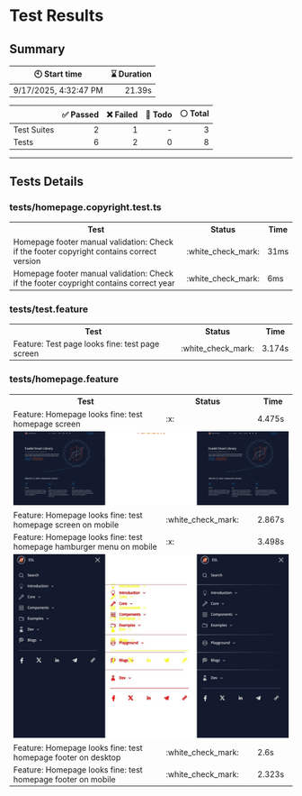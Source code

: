 # Test Results
  ## Summary
  
| :clock10: Start time | :hourglass: Duration |
| --- | ---: |
|9/17/2025, 4:32:47 PM|21.39s|

| | :white_check_mark: Passed | :x: Failed | :construction: Todo | :white_circle: Total |
| --- | ---: | ---: | ---:| ---: |
|Test Suites|2|1|-|3|
|Tests|6|2|0|8|



  ---
  ## Tests Details
  ### tests/homepage.copyright.test.ts
<table>
<tr><th>Test</th><th>Status</th><th>Time</th></tr>
<tr><td>Homepage footer manual validation: Check if the footer copyright contains correct version</td><td>:white_check_mark:</td><td>31ms</td></tr>
<tr><td>Homepage footer manual validation: Check if the footer coypright contains correct year</td><td>:white_check_mark:</td><td>6ms</td></tr>
</table>

### tests/test.feature
<table>
<tr><th>Test</th><th>Status</th><th>Time</th></tr>
<tr><td>Feature: Test page looks fine: test page screen</td><td>:white_check_mark:</td><td>3.174s</td></tr>
</table>

### tests/homepage.feature
<table>
<tr><th>Test</th><th>Status</th><th>Time</th></tr>
<tr><td>Feature: Homepage looks fine: test homepage screen</td><td>:x:</td><td>4.475s</td></tr>
<tr><td colspan="3"><img src="homepage.feature/feature-homepage-looks-fine-test-homepage-screen-diff.jpg" alt="Test Diff feature-homepage-looks-fine-test-homepage-screen-diff.jpg"/></td></tr><tr><td>Feature: Homepage looks fine: test homepage screen on mobile</td><td>:white_check_mark:</td><td>2.867s</td></tr>
<tr><td>Feature: Homepage looks fine: test homepage hamburger menu on mobile</td><td>:x:</td><td>3.498s</td></tr>
<tr><td colspan="3"><img src="homepage.feature/feature-homepage-looks-fine-test-homepage-hamburger-menu-on-mobile-diff.jpg" alt="Test Diff feature-homepage-looks-fine-test-homepage-hamburger-menu-on-mobile-diff.jpg"/></td></tr><tr><td>Feature: Homepage looks fine: test homepage footer on desktop</td><td>:white_check_mark:</td><td>2.6s</td></tr>
<tr><td>Feature: Homepage looks fine: test homepage footer on mobile</td><td>:white_check_mark:</td><td>2.323s</td></tr>
</table>


